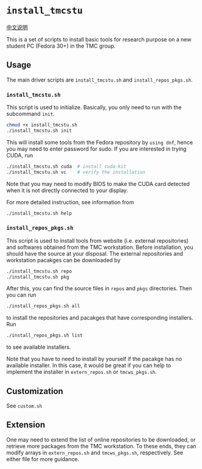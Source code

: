 # `install_tmcstu`

[中文说明](README.org)

This is a set of scripts to install basic tools for research purpose
on a new student PC (Fedora 30+) in the TMC group.

## Usage

The main driver scripts are `install_tmcstu.sh` and `install_repos_pkgs.sh`.

### `install_tmcstu.sh`

This script is used to initialize.
Basically, you only need to run with the subcommand `init`.

```bash
chmod +x install_tmcstu.sh
./install_tmcstu.sh init
```

This will install some tools from the Fedora repository by `using dnf`,
hence you may need to enter password for sudo.
If you are interested in trying CUDA, run

```bash
./install_tmcstu.sh cuda  # install cuda-kit
./install_tmcstu.sh vc    # verify the installation
```

Note that you may need to modify BIOS to make the CUDA card detected
when it is not directly connected to your display.

For more detailed instruction, see information from

```bash
./install_tmcstu.sh help
```

### `install_repos_pkgs.sh`

This script is used to install tools from website (i.e. external repositories) and softwares obtained from the TMC workstation.
Before installation, you should have the source at your disposal.
The external repositories and workstation pacakges can be downloaded by

```bash
./install_tmcstu.sh repo
./install_tmcstu.sh pkg
```

After this, you can find the source files in `repos` and `pkgs` directories.
Then you can run

```bash
./install_repos_pkgs.sh all
```

to install the repositories and pacakges that have corresponding installers.
Run

```bash
./install_repos_pkgs.sh list
```

to see available installers.

Note that you have to need to install by yourself if the pacakge has no available installer.
In this case, it would be great if you can help to implement the installer
in `extern_repos.sh` or `tmcws_pkgs.sh`.

## Customization

See `custom.sh`

## Extension

One may need to extend the list of online repositories to be downloaded,
or retrieve more packages from the TMC workstation.
To these ends, they can modify arrays in `extern_repos.sh` and `tmcws_pkgs.sh`, respectively.
See either file for more guidance.

